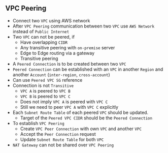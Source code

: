## VPC Peering

- Connect two `VPC` using AWS network
- After `VPC Peering` communication between two `VPC` use `AWS Network` instead of `Public Internet`
- Two `VPC` can not be peered, if
  - Have overlapping `CIDR`
  - Any transitive peering with `on-premise` server
  - Edge to Edge routing via a gateway
  - Transitive peering
- A `Peered Connection` is to be created between two `VPC`
- `Peered Connection` can be established with an `VPC` in another `Region` and another `Account` (`inter-region`, `cross-account`)
- Can use `Peered VPC SG` reference
- Connection is not `Transitive`
  - `VPC A` is peered to `VPC B`
  - `VPC B` is peered to `VPC C`
  - Does not imply `VPC A` is peered with `VPC C`
  - Still we need to peer `VPC A` with `VPC C` explicitly
- Each `Subnet Route Table` of each peered `VPC` should be updated.
  - Target of the `Peered VPC CIDR` should be the `Peered Connection`
- To establish `VPC Peering`
  - Create `VPC Peer Connection` with own `VPC` and another `VPC`
  - Accept the `Peer Connection` request
  - Update `Subnet Route Table` for both `VPC`
- `NAT Gateway` can not be shared over `VPC Peering`
